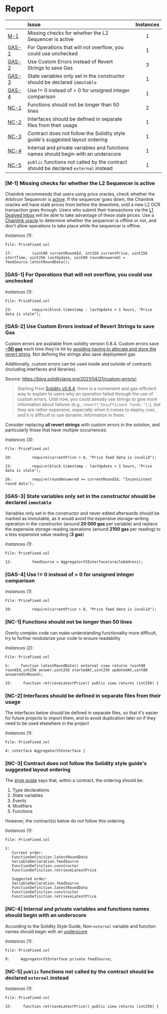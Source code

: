 # Report

| |Issue|Instances|
|-|:-|:-:|
| [M-1](#M-1) | Missing checks for whether the L2 Sequencer is active | 1 |
| [GAS-1](#GAS-1) | For Operations that will not overflow, you could use unchecked | 1 |
| [GAS-2](#GAS-2) | Use Custom Errors instead of Revert Strings to save Gas | 3 |
| [GAS-3](#GAS-3) | State variables only set in the constructor should be declared `immutable` | 1 |
| [GAS-4](#GAS-4) | Use != 0 instead of > 0 for unsigned integer comparison | 1 |
| [NC-1](#NC-1) | Functions should not be longer than 50 lines | 2 |
| [NC-2](#NC-2) | Interfaces should be defined in separate files from their usage | 1 |
| [NC-3](#NC-3) | Contract does not follow the Solidity style guide's suggested layout ordering | 1 |
| [NC-4](#NC-4) | Internal and private variables and functions names should begin with an underscore | 1 |
| [NC-5](#NC-5) | `public` functions not called by the contract should be declared `external` instead | 1 |



### <a name="M-1"></a>[M-1] Missing checks for whether the L2 Sequencer is active
Chainlink recommends that users using price oracles, check whether the Arbitrum Sequencer is [active](https://docs.chain.link/data-feeds/l2-sequencer-feeds#arbitrum). If the sequencer goes down, the Chainlink oracles will have stale prices from before the downtime, until a new L2 OCR transaction goes through. Users who submit their transactions via the [L1 Dealyed Inbox](https://developer.arbitrum.io/tx-lifecycle#1b--or-from-l1-via-the-delayed-inbox) will be able to take advantage of these stale prices. Use a [Chainlink oracle](https://blog.chain.link/how-to-use-chainlink-price-feeds-on-arbitrum/#almost_done!_meet_the_l2_sequencer_health_flag) to determine whether the sequencer is offline or not, and don't allow operations to take place while the sequencer is offline.

*Instances (1)*:
```solidity
File: PriceFixed.sol

17:         (uint80 currentRoundId, int256 currentPrice, uint256 startTime, uint256 lastUpdate, uint80 roundAnswered) = feedSource.latestRoundData();

```

### <a name="GAS-1"></a>[GAS-1] For Operations that will not overflow, you could use unchecked

*Instances (1)*:
```solidity
File: PriceFixed.sol

23:         require(block.timestamp - lastUpdate < 1 hours, "Price data is stale");

```

### <a name="GAS-2"></a>[GAS-2] Use Custom Errors instead of Revert Strings to save Gas
Custom errors are available from solidity version 0.8.4. Custom errors save [**~50 gas**](https://gist.github.com/IllIllI000/ad1bd0d29a0101b25e57c293b4b0c746) each time they're hit by [avoiding having to allocate and store the revert string](https://blog.soliditylang.org/2021/04/21/custom-errors/#errors-in-depth). Not defining the strings also save deployment gas

Additionally, custom errors can be used inside and outside of contracts (including interfaces and libraries).

Source: <https://blog.soliditylang.org/2021/04/21/custom-errors/>:

> Starting from [Solidity v0.8.4](https://github.com/ethereum/solidity/releases/tag/v0.8.4), there is a convenient and gas-efficient way to explain to users why an operation failed through the use of custom errors. Until now, you could already use strings to give more information about failures (e.g., `revert("Insufficient funds.");`), but they are rather expensive, especially when it comes to deploy cost, and it is difficult to use dynamic information in them.

Consider replacing **all revert strings** with custom errors in the solution, and particularly those that have multiple occurrences:

*Instances (3)*:
```solidity
File: PriceFixed.sol

20:         require(currentPrice > 0, "Price feed data is invalid");

23:         require(block.timestamp - lastUpdate < 1 hours, "Price data is stale");

26:         require(roundAnswered >= currentRoundId, "Inconsistent round data");

```

### <a name="GAS-3"></a>[GAS-3] State variables only set in the constructor should be declared `immutable`
Variables only set in the constructor and never edited afterwards should be marked as immutable, as it would avoid the expensive storage-writing operation in the constructor (around **20 000 gas** per variable) and replace the expensive storage-reading operations (around **2100 gas** per reading) to a less expensive value reading (**3 gas**)

*Instances (1)*:
```solidity
File: PriceFixed.sol

12:         feedSource = AggregatorV3Interface(oracleAddress);

```

### <a name="GAS-4"></a>[GAS-4] Use != 0 instead of > 0 for unsigned integer comparison

*Instances (1)*:
```solidity
File: PriceFixed.sol

20:         require(currentPrice > 0, "Price feed data is invalid");

```

### <a name="NC-1"></a>[NC-1] Functions should not be longer than 50 lines
Overly complex code can make understanding functionality more difficult, try to further modularize your code to ensure readability 

*Instances (2)*:
```solidity
File: PriceFixed.sol

5:     function latestRoundData() external view returns (uint80 roundId,int256 answer,uint256 startedAt,uint256 updatedAt,uint80 answeredInRound);

15:     function retrieveLatestPrice() public view returns (int256) {

```

### <a name="NC-2"></a>[NC-2] Interfaces should be defined in separate files from their usage
The interfaces below should be defined in separate files, so that it's easier for future projects to import them, and to avoid duplication later on if they need to be used elsewhere in the project

*Instances (1)*:
```solidity
File: PriceFixed.sol

4: interface AggregatorV3Interface {

```

### <a name="NC-3"></a>[NC-3] Contract does not follow the Solidity style guide's suggested layout ordering
The [style guide](https://docs.soliditylang.org/en/v0.8.16/style-guide.html#order-of-layout) says that, within a contract, the ordering should be:

1) Type declarations
2) State variables
3) Events
4) Modifiers
5) Functions

However, the contract(s) below do not follow this ordering

*Instances (1)*:
```solidity
File: PriceFixed.sol

1: 
   Current order:
   FunctionDefinition.latestRoundData
   VariableDeclaration.feedSource
   FunctionDefinition.constructor
   FunctionDefinition.retrieveLatestPrice
   
   Suggested order:
   VariableDeclaration.feedSource
   FunctionDefinition.latestRoundData
   FunctionDefinition.constructor
   FunctionDefinition.retrieveLatestPrice

```

### <a name="NC-4"></a>[NC-4] Internal and private variables and functions names should begin with an underscore
According to the Solidity Style Guide, Non-`external` variable and function names should begin with an [underscore](https://docs.soliditylang.org/en/latest/style-guide.html#underscore-prefix-for-non-external-functions-and-variables)

*Instances (1)*:
```solidity
File: PriceFixed.sol

9:     AggregatorV3Interface private feedSource;

```

### <a name="NC-5"></a>[NC-5] `public` functions not called by the contract should be declared `external` instead

*Instances (1)*:
```solidity
File: PriceFixed.sol

15:     function retrieveLatestPrice() public view returns (int256) {

```

